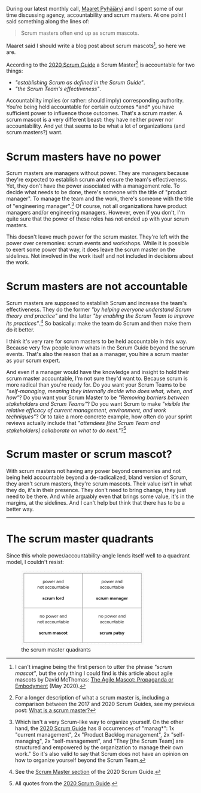 <!--
.. title: Scrum master or scrum mascot?
.. slug: scrum-master-or-scrum-mascot
.. date: 2023-08-22 15:17:40 UTC+02:00
.. tags: agile, management, scrum
.. category: agile
.. link: 
.. description: 
.. type: text
.. previewimage: /images/2023/scrum-master-or-scrum-mascot/scrum-master-quadrants.png
-->


During our latest monthly call, [Maaret Pyhäjärvi](https://maaretp.com/) and I spent some of our time discussing agency, accountability and scrum masters. At one point I said something along the lines of:

> Scrum masters often end up as scrum mascots.

Maaret said I should write a blog post about scrum mascots[^1], so here we are.

[^1]: I can't imagine being the first person to utter the phrase *"scrum mascot"*, but the only thing I could find is this article about agile mascots by David McThomas: [The Agile Mascot: Propaganda or Embodyment](https://medium.com/coaching-conversations/the-agile-mascot-propaganda-or-embodyment-2cb3398bda6) (May 2020).

According to the [2020 Scrum Guide](https://scrumguides.org/scrum-guide.html#scrum-master) a Scrum Master[^2] is accountable for two things:

- *"establishing Scrum as defined in the Scrum Guide"*.
- *"the Scrum Team's effectiveness"*.

[^2]: For a longer description of what a scrum master is, including a comparison between the 2017 and 2020 Scrum Guides, see my previous post: [What is a scrum master?](link://slug/what-is-a-scrum-master)


Accountability implies (or rather: should imply) corresponding authority. You're being held accountable for certain outcomes \*and\* you have sufficient power to influence those outcomes. That's a scrum master. A scrum mascot is a very different beast: they have neither power nor accountability. And yet that seems to be what a lot of organizations (and scrum masters?) want.


<!-- TEASER_END -->


# Scrum masters have no power

Scrum masters are managers without power. They are managers because they're expected to establish scrum and ensure the team's effectiveness. Yet, they don't have the power associated with a management role. To decide what needs to be done, there's someone with the title of "product manager". To manage the team and the work, there's someone with the title of "engineering manager".[^3] Of course, not all organizations have product managers and/or engineering managers. However, even if you don't, I'm quite sure that the power of these roles has not ended up with your scrum masters.

[^3]: Which isn't a very Scrum-like way to organize yourself. On the other hand, the [2020 Scrum Guide](https://scrumguides.org/scrum-guide.html) has 8 occurrences of "manag*": 1x "current management", 2x "Product Backlog management", 2x "self-managing", 2x "self-management", and "They [the Scrum Team] are structured and empowered by the organization to manage their own work." So it's also valid to say that Scrum does not have an opinion on how to organize yourself beyond the Scrum Team.

This doesn't leave much power for the scrum master. They're left with the power over ceremonies: scrum events and workshops. While it is possible to exert some power that way, it does leave the scrum master on the sidelines. Not involved in the work itself and not included in decisions about the work.



# Scrum masters are not accountable

Scrum masters are supposed to establish Scrum and increase the team's effectiveness. They do the former *"by helping everyone understand Scrum theory and practice"* and the latter *"by enabling the Scrum Team to improve its practices"*.[^4] So basically: make the team do Scrum and then make them do it better.

[^4]: See the [Scrum Master section](https://scrumguides.org/scrum-guide.html#scrum-master) of the 2020 Scrum Guide.

I think it's very rare for scrum masters to be held accountable in this way. Because very few people know whats in the Scrum Guide beyond the scrum events. That's also the reason that as a manager, you hire a scrum master as your scrum expert.

<!--
First of all, that seems to me a [rather limited approach](link://slug/what-is-a-scrum-master#a-scrum-master-knows-more-than-scrum) to effectiveness. On the other hand, if the scrum master's accountability for effectiveness is bigger than that, where does that leave the engineering manager?
-->

And even if a manager would have the knowledge and insight to hold their scrum master accountable, I'm not sure they'd want to. Because scrum is more radical than you're ready for. Do you want your Scrum Teams to be *"self-managing, meaning they internally decide who does what, when, and how"*? Do you want your Scrum Master to be *"Removing barriers between stakeholders and Scrum Teams"*? Do you want Scrum to make *"visible the relative efficacy of current management, environment, and work techniques"*? Or to take a more concrete example, how often do your sprint reviews actually include that *"attendees [the Scrum Team and stakeholders] collaborate on what to do next."*?[^5]

[^5]: All quotes from the [2020 Scrum Guide](https://scrumguides.org/scrum-guide.html).


# Scrum master or scrum mascot?

With scrum masters not having any power beyond ceremonies and not being held accountable beyond a de-radicalized, bland version of Scrum, they aren't scrum masters, they're scrum mascots. Their value isn't in what they do, it's in their presence. They don't need to bring change, they just need to be there. And while arguably even that brings some value, it's in the margins, at the sidelines. And I can't help but think that there has to be a better way.


---


# The scrum master quadrants

Since this whole power/accountability-angle lends itself well to a quadrant model, I couldn't resist:

<div class="d-flex justify-content-center">
	<figure class="figure" style="max-width:65%;">
		<img src="/images/2023/scrum-master-or-scrum-mascot/scrum-master-quadrants.png" class="figure-img img-fluid rounded"
		alt="The scrum master quadrants: a scrum manager is accountable and has power, a scrum patsy is accountable but has no power, a scrum lord is not accountable but has power, a scrum mascot is not accountable and has no power."
		/>
		<figcaption class="figure-caption text-center">the scrum master quadrants</figcaption>
	</figure>
</div>

<!--

alternatives to scrum lord: player / joker / jester / aristocrat / dictator / tyrant / baron / duke / bully / despot

-->